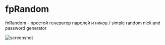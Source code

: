 # fpRandom
fnRandom - простой генератор паролей и ников / simple random nick and password generator

![screenshot](https://user-images.githubusercontent.com/4740535/27200655-51bab986-5223-11e7-9ba8-a56ea4a9aec5.png)
